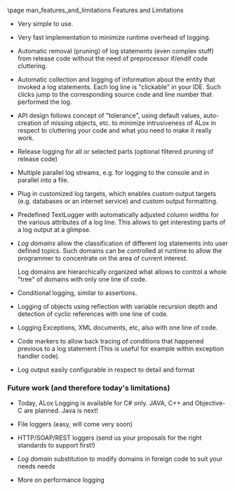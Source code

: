 ﻿\page man_features_and_limitations	Features and Limitations


- Very simple to use.

- Very fast implementation to minimize runtime overhead of logging. 

- Automatic removal (pruning) of log statements (even complex stuff) from release code
  without the need of preprocessor if/endif code cluttering. 

- Automatic collection and logging of information about the entity that invoked a log statements. 
  Each log line is "clickable" in your IDE. Such clicks jump to the corresponding 
  source code and line number that performed the log. 

- API design follows concept of "tolerance", using default values, auto-creation of missing
  objects, etc. to minimize intrusiveness of ALox in respect to cluttering your code and what you 
  need to make it really work.

- Release logging for all or selected parts (optional filtered pruning of release code)

- Multiple parallel log streams, e.g. for logging to the console and in parallel into a file.

- Plug in customized log targets, which enables custom output targets (e.g. databases or 
  an internet service) and custom output formatting.
  
- Predefined TextLogger with automatically adjusted column widths for the various attributes of a log
  line. This allows to get interesting parts of a log output at a glimpse.

- *Log domains* allow the classification of different log statements into user defined 
  topics. Such domains can be controlled at runtime to allow the programmer to 
  concentrate on the area of current interest.

  Log domains are hierarchically organized what allows to control a whole "tree" of domains
  with only one line of code. 

- Conditional logging, similar to assertions.

- Logging of objects using reflection with variable recursion depth and detection of cyclic
  references with one line of code.

- Logging Exceptions, XML documents, etc, also with one line of code.

- Code markers to allow back tracing of conditions that happened previous to a log statement
  (This is useful for example within exception handler code).

- Log output easily configurable in respect to detail and format



### Future work (and therefore today's limitations) ###

- Today, ALox Logging is available for C# only. JAVA, C++ and Objective-C are planned.
  Java is next!

- File loggers (easy, will come very soon)

- HTTP/SOAP/REST loggers (send us your proposals for the right standards to support first!)

- *Log domain* substitution to modify domains in foreign code to suit your needs needs

- More on performance logging
